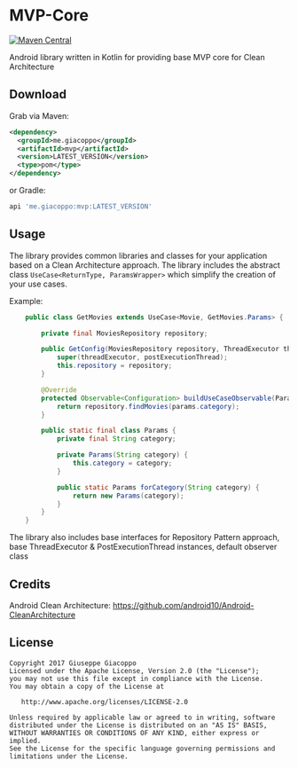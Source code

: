 # MVP-Core

[![Maven Central](https://maven-badges.herokuapp.com/maven-central/me.giacoppo/mvp/badge.svg)](https://maven-badges.herokuapp.com/maven-central/me.giacoppo/mvp)

Android library written in Kotlin for providing base MVP core for Clean Architecture

## Download
Grab via Maven:
```xml
<dependency>
  <groupId>me.giacoppo</groupId>
  <artifactId>mvp</artifactId>
  <version>LATEST_VERSION</version>
  <type>pom</type>
</dependency>
```

or Gradle:
```groovy
api 'me.giacoppo:mvp:LATEST_VERSION'
```

## Usage
The library provides common libraries and classes for your application based on a Clean Architecture approach.
The library includes the abstract class `UseCase<ReturnType, ParamsWrapper>` which simplify the creation of your use cases.

Example:
```java
	public class GetMovies extends UseCase<Movie, GetMovies.Params> {

		private final MoviesRepository repository;

		public GetConfig(MoviesRepository repository, ThreadExecutor threadExecutor, PostExecutionThread postExecutionThread) {
			super(threadExecutor, postExecutionThread);
			this.repository = repository;
		}

		@Override
		protected Observable<Configuration> buildUseCaseObservable(Params params) {
			return repository.findMovies(params.category);
		}

		public static final class Params {
			private final String category;

			private Params(String category) {
				this.category = category;
			}

			public static Params forCategory(String category) {
				return new Params(category);
			}
		}
	}
```

The library also includes base interfaces for Repository Pattern approach, base ThreadExecutor & PostExecutionThread instances, default observer class

## Credits
Android Clean Architecture: 
https://github.com/android10/Android-CleanArchitecture

## License
    Copyright 2017 Giuseppe Giacoppo
    Licensed under the Apache License, Version 2.0 (the "License");
    you may not use this file except in compliance with the License.
    You may obtain a copy of the License at
    
       http://www.apache.org/licenses/LICENSE-2.0
    
    Unless required by applicable law or agreed to in writing, software
    distributed under the License is distributed on an "AS IS" BASIS,
    WITHOUT WARRANTIES OR CONDITIONS OF ANY KIND, either express or implied.
    See the License for the specific language governing permissions and
    limitations under the License.
